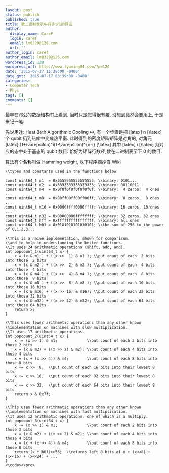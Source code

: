 ```yaml
---
layout: post
status: publish
published: true
title: 数二进制表示中有多少1的算法
author:
  display_name: CareF
  login: caref
  email: lm0329@126.com
  url: ''
author_login: caref
author_email: lm0329@126.com
wordpress_id: 120
wordpress_url: http://www.lyuming94.com/?p=120
date: '2015-07-17 11:39:00 -0400'
date_gmt: '2015-07-17 03:39:00 -0400'
categories:
- Computer Tech
- Phys
tags: []
comments: []
---
```

最早在邓公的数据结构书上看到, 当时只是觉得很有趣, 没想到竟然会要用上, 于是来记一笔:

先说用途: Heat Bath Algorithmic Cooling 中, 有一个步骤是把 [latex] n [\latex] 个 qubit 扔到热库中变成热平衡. 此时得到的密度矩阵矩阵是对角的, 对角元 [latex] (1+\varepsilon)^i(1-\varepsilon)^{n-i} [\latex] 其中 [latex] i [\latex] 为对应的态中处于基态的 qubit 数目: 恰好为矩阵行数\列数在二进制表示下 0 的数目.

算法有个名称叫做 Hamming weight, 以下程序摘抄自 Wiki

<pre><code>\\types and constants used in the functions below

const uint64_t m1  = 0x5555555555555555; \\binary: 0101...
const uint64_t m2  = 0x3333333333333333; \\binary: 00110011..
const uint64_t m4  = 0x0f0f0f0f0f0f0f0f; \\binary:  4 zeros,  4 ones ...
const uint64_t m8  = 0x00ff00ff00ff00ff; \\binary:  8 zeros,  8 ones ...
const uint64_t m16 = 0x0000ffff0000ffff; \\binary: 16 zeros, 16 ones ...
const uint64_t m32 = 0x00000000ffffffff; \\binary: 32 zeros, 32 ones
const uint64_t hff = 0xffffffffffffffff; \\binary: all ones
const uint64_t h01 = 0x0101010101010101; \\the sum of 256 to the power of 0,1,2,3...

\\This is a naive implementation, shown for comparison,
\\and to help in understanding the better functions.
\\It uses 24 arithmetic operations (shift, add, and).
int popcount_1(uint64_t x) {
    x = (x &amp; m1 ) + ((x >>  1) &amp; m1 ); \\put count of each  2 bits into those  2 bits
    x = (x &amp; m2 ) + ((x >>  2) &amp; m2 ); \\put count of each  4 bits into those  4 bits
    x = (x &amp; m4 ) + ((x >>  4) &amp; m4 ); \\put count of each  8 bits into those  8 bits
    x = (x &amp; m8 ) + ((x >>  8) &amp; m8 ); \\put count of each 16 bits into those 16 bits
    x = (x &amp; m16) + ((x >> 16) &amp; m16); \\put count of each 32 bits into those 32 bits
    x = (x &amp; m32) + ((x >> 32) &amp; m32); \\put count of each 64 bits into those 64 bits
    return x;
}

\\This uses fewer arithmetic operations than any other known
\\implementation on machines with slow multiplication.
\\It uses 17 arithmetic operations.
int popcount_2(uint64_t x) {
    x -= (x >> 1) &amp; m1;             \\put count of each 2 bits into those 2 bits
    x = (x &amp; m2) + ((x >> 2) &amp; m2); \\put count of each 4 bits into those 4 bits
    x = (x + (x >> 4)) &amp; m4;        \\put count of each 8 bits into those 8 bits
    x += x >>  8;  \\put count of each 16 bits into their lowest 8 bits
    x += x >> 16;  \\put count of each 32 bits into their lowest 8 bits
    x += x >> 32;  \\put count of each 64 bits into their lowest 8 bits
    return x &amp; 0x7f;
}

\\This uses fewer arithmetic operations than any other known
\\implementation on machines with fast multiplication.
\\It uses 12 arithmetic operations, one of which is a multiply.
int popcount_3(uint64_t x) {
    x -= (x >> 1) &amp; m1;             \\put count of each 2 bits into those 2 bits
    x = (x &amp; m2) + ((x >> 2) &amp; m2); \\put count of each 4 bits into those 4 bits
    x = (x + (x >> 4)) &amp; m4;        \\put count of each 8 bits into those 8 bits
    return (x * h01)>>56;  \\returns left 8 bits of x + (x<<8) + (x<<16) + (x<<24) + ...
}
<\code><\pre>

